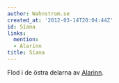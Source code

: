 ```yaml
---
author: Wahnstrom.se
created_at: '2012-03-14T20:04:44Z'
id: Síana
links:
  mention:
  - Alarinn
title: Síana
---
```


Flod i de östra delarna av [Alarinn].

  [Alarinn]: Alarinn